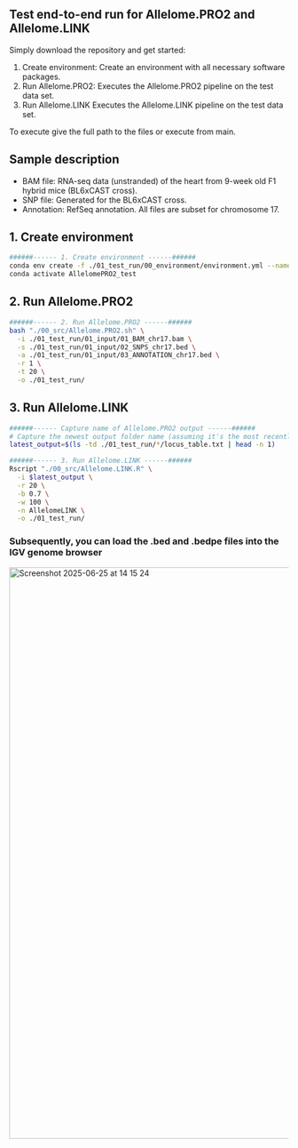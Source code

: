 ## Test end-to-end run for Allelome.PRO2 and Allelome.LINK

Simply download the repository and get started:

1. Create environment: Create an environment with all necessary software packages.
2. Run Allelome.PRO2: Executes the Allelome.PRO2 pipeline on the test data set.
3. Run Allelome.LINK Executes the Allelome.LINK pipeline on the test data set.

To execute give the full path to the files or execute from main.

## Sample description
- BAM file: RNA-seq data (unstranded) of the heart from 9-week old F1 hybrid mice (BL6xCAST cross).
- SNP file: Generated for the BL6xCAST cross.
- Annotation: RefSeq annotation.
All files are subset for chromosome 17.

## 1. Create environment
```bash
######------ 1. Create environment ------######
conda env create -f ./01_test_run/00_environment/environment.yml --name AllelomePRO2_test
conda activate AllelomePRO2_test
```

## 2. Run Allelome.PRO2
```bash
######------ 2. Run Allelome.PRO2 ------######
bash "./00_src/Allelome.PRO2.sh" \
  -i ./01_test_run/01_input/01_BAM_chr17.bam \
  -s ./01_test_run/01_input/02_SNPS_chr17.bed \
  -a ./01_test_run/01_input/03_ANNOTATION_chr17.bed \
  -r 1 \
  -t 20 \
  -o ./01_test_run/
```

## 3. Run Allelome.LINK
```bash
######------ Capture name of Allelome.PRO2 output ------######
# Capture the newest output folder name (assuming it's the most recently created/modified)
latest_output=$(ls -td ./01_test_run/*/locus_table.txt | head -n 1)

######------ 3. Run Allelome.LINK ------######
Rscript "./00_src/Allelome.LINK.R" \
  -i $latest_output \
  -r 20 \
  -b 0.7 \
  -w 100 \
  -n AllelomeLINK \
  -o ./01_test_run/
```

### Subsequently, you can load the .bed and .bedpe files into the IGV genome browser

<img width="1029" alt="Screenshot 2025-06-25 at 14 15 24" src="https://github.com/user-attachments/assets/0dd63112-7c2e-49e2-9a52-d6dd1d8e508f" />




